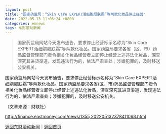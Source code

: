 ```yaml
---
layout: post
title: "国家药监局：“Skin Care EXPERT活细胞靓肤霜”等两款化妆品停止经营"
date: 2022-05-13 11:06:24 +0800
categories: emnews
tags: 东财滚动新闻
---
```

> 国家药监局网站今天发布通告，要求停止经营标示名称为“Skin Care EXPERT活细胞靓肤霜”等两款化妆品。国家药监局要求各省（区、市）药品监督管理部门责令相关化妆品经营者立即停止经营上述违法化妆品，深查深究其进货渠道，发现违法行为的，依法严肃查处；涉嫌犯罪的，及时移送公安机关。

<p>国家药监局网站今天发布通告，要求停止经营标示名称为“Skin Care EXPERT活细胞靓肤霜”等两款化妆品。国家药监局要求各省(区、市)药品监督管理部门责令相关化妆品经营者立即停止经营上述违法化妆品，深查深究其进货渠道，发现违法行为的，依法严肃查处；涉嫌犯罪的，及时移送公安机关。</p><p class="em_media">（文章来源：财联社）</p>

<http://finance.eastmoney.com/news/1355,202205132378411063.html>

[返回东财滚动新闻](//finews.withounder.com/emnews/)｜[返回首页](//finews.withounder.com/)